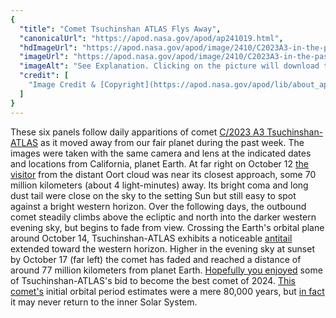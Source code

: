 ```yaml
---
{
  "title": "Comet Tsuchinshan ATLAS Flys Away",
  "canonicalUrl": "https://apod.nasa.gov/apod/ap241019.html",
  "hdImageUrl": "https://apod.nasa.gov/apod/image/2410/C2023A3-in-the-past-6-days.jpg",
  "imageUrl": "https://apod.nasa.gov/apod/image/2410/C2023A3-in-the-past-6-days_1100.jpg",
  "imageAlt": "See Explanation. Clicking on the picture will download the highest resolution version available.",
  "credit": [
    "Image Credit & [Copyright](https://apod.nasa.gov/apod/lib/about_apod.html#srapply): [Xingyang Cai](https://www.instagram.com/xycaii/)"
  ]
}
---
```


These six panels follow daily apparitions of comet [C/2023 A3 Tsuchinshan-ATLAS](https://theskylive.com/c2023a3-info) as it moved away from our fair planet during the past week. The images were taken with the same camera and lens at the indicated dates and locations from California, planet Earth. At far right on October 12 [the visitor](https://earthobservatory.nasa.gov/images/153444/comet-tsuchinshan-atlas-arrives-from-afar) from the distant Oort cloud was near its closest approach, some 70 million kilometers (about 4 light-minutes) away. Its bright coma and long dust tail were close on the sky to the setting Sun but still easy to spot against a bright western horizon. Over the following days, the outbound comet steadily climbs above the ecliptic and north into the darker western evening sky, but begins to fade from view. Crossing the Earth's orbital plane around October 14, Tsuchinshan-ATLAS exhibits a noticeable [antitail](https://apod.nasa.gov/apod/ap241018.html) extended toward the western horizon. Higher in the evening sky at sunset by October 17 (far left) the comet has faded and reached a distance of around 77 million kilometers from planet Earth. [Hopefully you enjoyed](https://skyandtelescope.org/astronomy-news/comet-tsuchinshan-atlas-climbs-brightens-and-delights/) some of Tsuchinshan-ATLAS's bid to become the best comet of 2024. [This comet's](https://planetarium.wvu.edu/mountaineer-skies-blog/2024/10/11/comet-tsuchinshan-atlas) initial orbital period estimates were a mere 80,000 years, but [in fact](https://ssd.jpl.nasa.gov/tools/sbdb_lookup.html#/?sstr=C%2F2023%20A3&view=OPC) it may never return to the inner Solar System.
